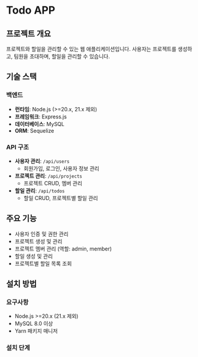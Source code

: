 Todo APP
========

## 프로젝트 개요
프로젝트와 할일을 관리할 수 있는 웹 애플리케이션입니다. 사용자는 프로젝트를 생성하고, 팀원을 초대하며, 할일을 관리할 수 있습니다.

## 기술 스택

### 백엔드
- **런타임**: Node.js (>=20.x, 21.x 제외)
- **프레임워크**: Express.js
- **데이터베이스**: MySQL
- **ORM**: Sequelize

### API 구조
- **사용자 관리**: `/api/users`
  - 회원가입, 로그인, 사용자 정보 관리
- **프로젝트 관리**: `/api/projects`
  - 프로젝트 CRUD, 멤버 관리
- **할일 관리**: `/api/todos`
  - 할일 CRUD, 프로젝트별 할일 관리

## 주요 기능
- 사용자 인증 및 권한 관리
- 프로젝트 생성 및 관리
- 프로젝트 멤버 관리 (역할: admin, member)
- 할일 생성 및 관리
- 프로젝트별 할일 목록 조회

## 설치 방법

### 요구사항
- Node.js >=20.x (21.x 제외)
- MySQL 8.0 이상
- Yarn 패키지 매니저

### 설치 단계
